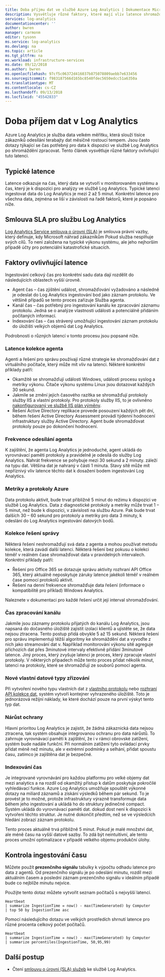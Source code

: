 ```yaml
---
title: Doba příjmu dat ve službě Azure Log Analytics | Dokumentace Microsoftu
description: Vysvětluje různé faktory, které mají vliv latence shromažďování dat ve službě Azure Log Analytics.
services: log-analytics
documentationcenter: ''
author: bwren
manager: carmonm
editor: tysonn
ms.service: log-analytics
ms.devlang: na
ms.topic: article
ms.tgt_pltfrm: na
ms.workload: infrastructure-services
ms.date: 09/12/2018
ms.author: bwren
ms.openlocfilehash: 97cf5c06372d416037b875078809aebb7e633456
ms.sourcegitcommit: f983187566d165bc8540fdec5650edcc51a6350a
ms.translationtype: MT
ms.contentlocale: cs-CZ
ms.lasthandoff: 09/13/2018
ms.locfileid: "45542833"
---
```

# <a name="data-ingestion-time-in-log-analytics"></a>Doba příjem dat v Log Analytics
Azure Log Analytics je služba data velkém měřítku, která slouží tisíce zákazníků odesílání terabajty dat měsíčně rostoucí tempem. Jsou často dotazy týkající se čas potřebný pro data k dispozici ve službě Log Analytics po shromáždění zpracovat. Tento článek vysvětluje různé faktory ovlivňující tuto latenci.

## <a name="typical-latency"></a>Typické latence
Latence odkazuje na čas, který data se vytvoří v monitorovaném systému a čas, který je k dispozici pro analýzy ve službě Log Analytics. Typické latenci ingestovat data do Log Analytics je mezi 2 až 5 minut. Konkrétní latence pro všechna data, zejména se liší v závislosti na řadě faktorů, které je popsáno níže.

## <a name="sla-for-log-analytics"></a>Smlouva SLA pro službu Log Analytics
[Log Analytics Service smlouva o úrovni (SLA)](https://azure.microsoft.com/support/legal/sla/log-analytics/v1_1/) je smlouva právní vazby, který definuje, kdy Microsoft náhrad zákazníkům Pokud služba nesplňuje svých cílů. To není založena na typické výkonu systému, ale jeho nejhorším případě účty pro potenciální katastrofické situacích.

## <a name="factors-affecting-latency"></a>Faktory ovlivňující latence
Ingestování celkový čas pro konkrétní sadu data dají rozdělit do následujících oblastech vyšší úrovně. 

- Agent čas – čas zjištění událost, shromažďování vyžadováno a následně je odeslat do Log Analytics ingestování bod jako záznam protokolu. Ve většině případů se tento proces zařizuje Služba agenta.
- Kanál čas – čas potřebný pro ingestování kanálu ke zpracování záznamu protokolu. Jedná se o analýze vlastnosti události a potenciálně přidáním počítaných informací.
- Indexování čas – čas strávený umožňující ingestování záznam protokolu do úložišti velkých objemů dat Log Analytics.

Podrobnosti o různých latencí v tomto procesu jsou popsané níže.

### <a name="agent-collection-latency"></a>Latence kolekce agenta
Agenti a řešení pro správu používají různé strategie ke shromažďování dat z virtuálního počítače, který může mít vliv na latenci. Některé konkrétní příklady patří:

- Okamžitě se shromažďují události Windows, události procesu syslog a metriky výkonu. Čítače výkonu systému Linux jsou dotazovat každých 30 sekund.
- Jakmile se změní jejich časového razítka se shromažďují protokoly služby IIS a vlastní protokoly. Pro protokoly služby IIS, to je ovlivněno [nakonfigurovaný ve službě IIS plán výměny](log-analytics-data-sources-iis-logs.md). 
- Řešení Active Directory replikace provede posouzení každých pět dní, během řešení Active Directory Assessment provádí týdenní hodnocení infrastruktury služby Active Directory. Agent bude shromažďovat protokoly pouze po dokončení hodnocení.

### <a name="agent-upload-frequency"></a>Frekvence odesílání agenta
K zajištění, že agenta Log Analytics je jednoduché, agent ukládá do vyrovnávací paměti protokoly a pravidelně je odesílá do služby Log Analytics. Nahrát frekvence se pohybuje mezi 30 sekund a 2 minuty. záleží na typu dat. Většina dat je nahraný v části 1 minuta. Stavy sítě může mít nepříznivý vliv latence těchto dat k dosažení bodem ingestování Log Analytics.

### <a name="azure-logs-and-metrics"></a>Metriky a protokoly Azure 
Data protokolu aktivit, bude trvat přibližně 5 minut do režimu k dispozici ve službě Log Analytics. Data z diagnostické protokoly a metriky může trvat 1 – 5 minut, než bude k dispozici, v závislosti na službu Azure. Pak bude trvat dalších 30 – 60 sekund pro protokoly a metriky pro data 3 minuty, k odeslání do Log Analytics ingestování datových bodů.

### <a name="management-solutions-collection"></a>Kolekce řešení správy
Některá řešení neshromažďují svá data z agenta a mohou používat metodu kolekce, která zavádí další latenci. Některá řešení bez pokusu o kolekci téměř v reálném čase shromažďovat data v pravidelných intervalech. Konkrétní příklady patří:

- Řešení pro Office 365 se dotazuje správu aktivity rozhraní API Office 365, který aktuálně neposkytuje záruky latence jakékoli téměř v reálném čase pomocí protokolů aktivit.
- Řešení na denní frekvence shromažďuje data řešení (informace o kompatibilitě pro příklad) Windows Analytics.

Naleznete v dokumentaci pro každé řešení určit její interval shromažďování.

### <a name="pipeline-process-time"></a>Čas zpracování kanálu
Jakmile jsou záznamy protokolu přijatých do kanálu Log Analytics, jsou napsaná do dočasného úložiště zajistit izolaci klientů a ujistěte se, že data nejsou ztracena. Tento postup přidá obvykle 5 až 15 sekund. Některá řešení pro správu implementují těžší algoritmy ke shromáždění dat a vyvoďte z nich jako streamování dat v. Například monitorování výkonu sítě agreguje příchozích dat přes 3minutové intervaly efektivně přidání 3minutové latence. Jiný proces, který zvyšuje latenci je proces, který zpracuje vlastní protokoly. V některých případech může tento proces přidat několik minut, latenci na protokoly, které se shromažďují ze souborů pomocí agenta.

### <a name="new-custom-data-types-provisioning"></a>Nové vlastní datové typy zřizování
Při vytvoření nového typu vlastních dat z [vlastního protokolu](../log-analytics/log-analytics-data-sources-custom-logs.md) nebo [rozhraní API kolekce dat](../log-analytics/log-analytics-data-collector-api.md), systém vytvoří kontejner vyhrazeného úložiště. Toto je jednorázová režijní náklady, ke které dochází pouze na první výskyt tento typ dat.

### <a name="surge-protection"></a>Nárůst ochrany
Hlavní prioritou Log Analytics je zajistit, že žádná zákaznická data nejsou ztracena, tak systém obsahuje integrovanou ochranu pro data nárůstů. To zahrnuje vyrovnávací paměti k zajištění, že i v rámci obrovské zatížení, systém bude nadále funkční. Při normálním zatížení tyto ovládací prvky přidat méně než minutu, ale v extrémní podmínky a selhání, přidat spoustu času, zatímco je zajištěna dat je bezpečné.

### <a name="indexing-time"></a>Indexování čas
Je integrované vyrovnávání pro každou platformu pro velké objemy dat mezi analytics a na rozdíl od okamžitý přístup k datům poskytuje pokročilé vyhledávací funkce. Azure Log Analytics umožňuje spouštět výkonné dotazy na miliard záznamů a získání výsledků během pár sekund. To je provést je to možné, protože infrastruktury výrazně transformuje data během jeho ingestování a ukládá ho do struktury jedinečné compact. Systém ukládá do vyrovnávací paměti dat. dokud dost není k dispozici k vytvoření těchto struktur. Je nutné dokončit předtím, než se ve výsledcích hledání zobrazí záznam protokolu.

Tento proces aktuálně trvá přibližně 5 minut. Pokud je malé množství dat, ale méně času na vyšší datové sazby. To zdá být neintuitivní, ale tento proces umožní optimalizace v případě velkého objemu produkční úlohy.



## <a name="checking-ingestion-time"></a>Kontrola ingestování času
Můžete použít **prezenčního signálu** tabulky k výpočtu odhadu latence pro data z agentů. Od prezenčního signálu je po odeslání minutu, rozdíl mezi aktuálním časem a poslední záznam prezenčního signálu v ideálním případě bude co nejblíže minutu nejvíce.

Použijte tento dotaz můžete vytvořit seznam počítačů s nejvyšší latencí.

    Heartbeat 
    | summarize IngestionTime = now() - max(TimeGenerated) by Computer 
    | top 50 by IngestionTime asc

 
Pomocí následujícího dotazu ve velkých prostředích shrnutí latence pro různé procenta celkový počet počítačů.

    Heartbeat 
    | summarize IngestionTime = now() - max(TimeGenerated) by Computer 
    | summarize percentiles(IngestionTime, 50,95,99)



## <a name="next-steps"></a>Další postup
* Čtení [smlouvu o úrovni (SLA) služeb](https://azure.microsoft.com/support/legal/sla/log-analytics/v1_1/) ke službě Log Analytics.

